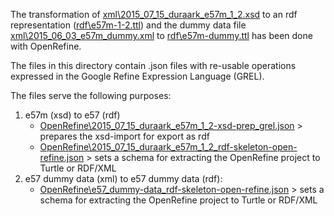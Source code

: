 The transformation of [xml\2015_07_15_duraark_e57m_1_2.xsd](xml\2015_07_15_duraark_e57m_1_2.xsd) to an rdf representation ([rdf\e57m-1-2.ttl](rdf\e57m-1-2.ttl)) and the dummy data file [xml\2015_06_03_e57m_dummy.xml](xml\2015_06_03_e57m_dummy.xml) to [rdf\e57m-dummy.ttl](rdf\e57m-dummy.ttl) has been done with OpenRefine.

The files in this directory contain .json files with re-usable operations expressed in the Google Refine Expression Language (GREL).

The files serve the following purposes:
1. e57m (xsd) to e57 (rdf)
    - [OpenRefine\2015_07_15_duraark_e57m_1_2-xsd-prep_grel.json](OpenRefine\2015_07_15_duraark_e57m_1_2-xsd-prep_grel.json) > prepares the xsd-import for export as rdf
    - [OpenRefine\2015_07_15_duraark_e57m_1_2_rdf-skeleton-open-refine.json](OpenRefine\2015_07_15_duraark_e57m_1_2_rdf-skeleton-open-refine.json) > sets a schema for extracting the OpenRefine project to Turtle or RDF/XML
2. e57 dummy data (xml) to e57 dummy data (rdf):
    - [OpenRefine\e57_dummy-data_rdf-skeleton-open-refine.json](OpenRefine\e57_dummy-data_rdf-skeleton-open-refine.json)  > sets a schema for extracting the OpenRefine project to Turtle or RDF/XML